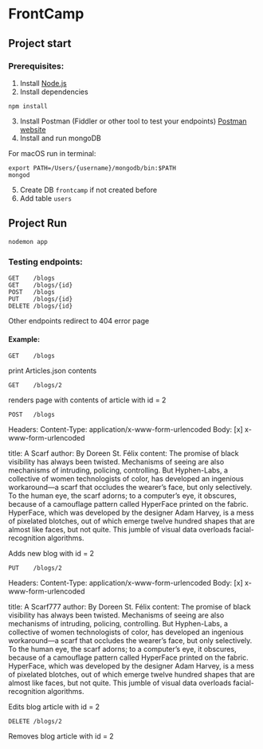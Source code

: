 # FrontCamp

## Project start

### Prerequisites:
1. Install [Node.js](https://nodejs.org/)
2. Install dependencies
```
npm install
```
3. Install Postman (Fiddler or other tool to test your endpoints)
[Postman website](https://www.getpostman.com/)
4. Install and run mongoDB

For macOS run in terminal:

```
export PATH=/Users/{username}/mongodb/bin:$PATH
mongod
```
5. Create DB ```frontcamp``` if not created before
6. Add table ```users```

## Project Run

```
nodemon app
```

### Testing endpoints:

```
GET    /blogs
GET    /blogs/{id}
POST   /blogs
PUT    /blogs/{id}
DELETE /blogs/{id}
```

Other endpoints redirect to 404 error page

#### Example:

```
GET    /blogs
```
print Articles.json contents

```
GET    /blogs/2
```
renders page with contents of article with id = 2

```
POST   /blogs
```

Headers:
Content-Type: application/x-www-form-urlencoded
Body:
[x] x-www-form-urlencoded

title: A Scarf
author: By Doreen St. Félix
content: The promise of black visibility has always been twisted. Mechanisms of seeing are also mechanisms of intruding, policing, controlling. But Hyphen-Labs, a collective of women technologists of color, has developed an ingenious workaround—a scarf that occludes the wearer’s face, but only selectively. To the human eye, the scarf adorns; to a computer’s eye, it obscures, because of a camouflage pattern called HyperFace printed on the fabric. HyperFace, which was developed by the designer Adam Harvey, is a mess of pixelated blotches, out of which emerge twelve hundred shapes that are almost like faces, but not quite. This jumble of visual data overloads facial-recognition algorithms.

Adds new blog with id = 2

```
PUT    /blogs/2
```
Headers:
Content-Type: application/x-www-form-urlencoded
Body:
[x] x-www-form-urlencoded

title: A Scarf777
author: By Doreen St. Félix
content: The promise of black visibility has always been twisted. Mechanisms of seeing are also mechanisms of intruding, policing, controlling. But Hyphen-Labs, a collective of women technologists of color, has developed an ingenious workaround—a scarf that occludes the wearer’s face, but only selectively. To the human eye, the scarf adorns; to a computer’s eye, it obscures, because of a camouflage pattern called HyperFace printed on the fabric. HyperFace, which was developed by the designer Adam Harvey, is a mess of pixelated blotches, out of which emerge twelve hundred shapes that are almost like faces, but not quite. This jumble of visual data overloads facial-recognition algorithms.

Edits blog article with id = 2

```
DELETE /blogs/2
```
Removes blog article with id = 2
